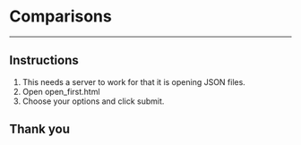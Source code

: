 # Comparisons
***
## Instructions
1. This needs a server to work for that it is opening JSON files.
2. Open open_first.html
3. Choose your options and click submit.
## Thank you
